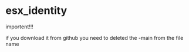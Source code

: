 # esx_identity

importent!!!

if you download it from github you need to deleted the -main from the file name
